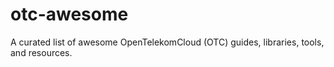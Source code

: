 # otc-awesome
A curated list of awesome OpenTelekomCloud (OTC) guides, libraries, tools, and resources.
